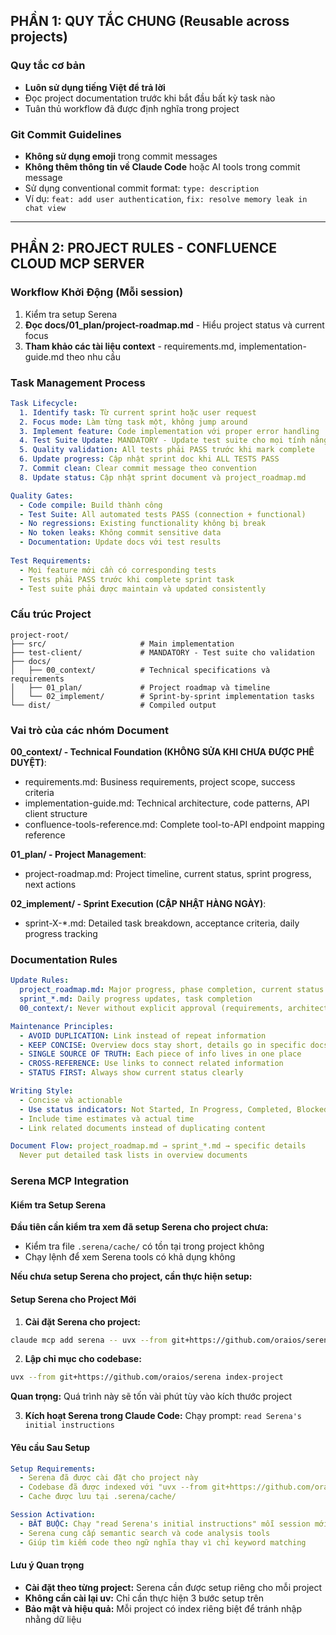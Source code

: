 ## PHẦN 1: QUY TẮC CHUNG (Reusable across projects)

### Quy tắc cơ bản

- **Luôn sử dụng tiếng Việt để trả lời**
- Đọc project documentation trước khi bắt đầu bất kỳ task nào
- Tuân thủ workflow đã được định nghĩa trong project

### Git Commit Guidelines

- **Không sử dụng emoji** trong commit messages
- **Không thêm thông tin về Claude Code** hoặc AI tools trong commit message
- Sử dụng conventional commit format: `type: description`
- Ví dụ: `feat: add user authentication`, `fix: resolve memory leak in chat view`

---

## PHẦN 2: PROJECT RULES - CONFLUENCE CLOUD MCP SERVER

### Workflow Khởi Động (Mỗi session)

1. Kiểm tra setup Serena
2. **Đọc docs/01_plan/project-roadmap.md** - Hiểu project status và current focus
3. **Tham khảo các tài liệu context** - requirements.md, implementation-guide.md theo nhu cầu

### Task Management Process

```yaml
Task Lifecycle:
  1. Identify task: Từ current sprint hoặc user request
  2. Focus mode: Làm từng task một, không jump around
  3. Implement feature: Code implementation với proper error handling
  4. Test Suite Update: MANDATORY - Update test suite cho mọi tính năng mới
  5. Quality validation: All tests phải PASS trước khi mark complete
  6. Update progress: Cập nhật sprint doc khi ALL TESTS PASS
  7. Commit clean: Clear commit message theo convention
  8. Update status: Cập nhật sprint document và project_roadmap.md

Quality Gates:
  - Code compile: Build thành công
  - Test Suite: All automated tests PASS (connection + functional)
  - No regressions: Existing functionality không bị break
  - No token leaks: Không commit sensitive data
  - Documentation: Update docs với test results
  
Test Requirements:
  - Mọi feature mới cần có corresponding tests
  - Tests phải PASS trước khi complete sprint task
  - Test suite phải được maintain và updated consistently
```

### Cấu trúc Project

```
project-root/
├── src/                     # Main implementation
├── test-client/             # MANDATORY - Test suite cho validation
├── docs/
│   ├── 00_context/          # Technical specifications và requirements 
│   ├── 01_plan/             # Project roadmap và timeline
│   └── 02_implement/        # Sprint-by-sprint implementation tasks
└── dist/                    # Compiled output
```

### Vai trò của các nhóm Document

**00_context/ - Technical Foundation (KHÔNG SỬA KHI CHƯA ĐƯỢC PHÊ DUYỆT)**:
- requirements.md: Business requirements, project scope, success criteria
- implementation-guide.md: Technical architecture, code patterns, API client structure
- confluence-tools-reference.md: Complete tool-to-API endpoint mapping reference

**01_plan/ - Project Management**:
- project-roadmap.md: Project timeline, current status, sprint progress, next actions

**02_implement/ - Sprint Execution (CẬP NHẬT HÀNG NGÀY)**:
- sprint-X-*.md: Detailed task breakdown, acceptance criteria, daily progress tracking

### Documentation Rules

```yaml
Update Rules:
  project_roadmap.md: Major progress, phase completion, current status
  sprint_*.md: Daily progress updates, task completion
  00_context/: Never without explicit approval (requirements, architecture, API specs)

Maintenance Principles:
  - AVOID DUPLICATION: Link instead of repeat information
  - KEEP CONCISE: Overview docs stay short, details go in specific docs
  - SINGLE SOURCE OF TRUTH: Each piece of info lives in one place
  - CROSS-REFERENCE: Use links to connect related information
  - STATUS FIRST: Always show current status clearly

Writing Style:
  - Concise và actionable
  - Use status indicators: Not Started, In Progress, Completed, Blocked
  - Include time estimates và actual time
  - Link related documents instead of duplicating content

Document Flow: project_roadmap.md → sprint_*.md → specific details
  Never put detailed task lists in overview documents
```

### Serena MCP Integration

#### Kiểm tra Setup Serena

**Đầu tiên cần kiểm tra xem đã setup Serena cho project chưa:**
- Kiểm tra file `.serena/cache/` có tồn tại trong project không
- Chạy lệnh để xem Serena tools có khả dụng không

**Nếu chưa setup Serena cho project, cần thực hiện setup:**

#### Setup Serena cho Project Mới

1. **Cài đặt Serena cho project:**
```bash
claude mcp add serena -- uvx --from git+https://github.com/oraios/serena serena-mcp-server --context ide-assistant --project $(pwd)
```

2. **Lập chỉ mục cho codebase:**
```bash
uvx --from git+https://github.com/oraios/serena index-project
```
**Quan trọng:** Quá trình này sẽ tốn vài phút tùy vào kích thước project

3. **Kích hoạt Serena trong Claude Code:**
Chạy prompt: `read Serena's initial instructions`

#### Yêu cầu Sau Setup

```yaml
Setup Requirements:
  - Serena đã được cài đặt cho project này
  - Codebase đã được indexed với "uvx --from git+https://github.com/oraios/serena index-project"
  - Cache được lưu tại .serena/cache/

Session Activation:
  - BẮT BUỘC: Chạy "read Serena's initial instructions" mỗi session mới
  - Serena cung cấp semantic search và code analysis tools
  - Giúp tìm kiếm code theo ngữ nghĩa thay vì chỉ keyword matching
```

#### Lưu ý Quan trọng
- **Cài đặt theo từng project:** Serena cần được setup riêng cho mỗi project
- **Không cần cài lại uv:** Chỉ cần thực hiện 3 bước setup trên
- **Bảo mật và hiệu quả:** Mỗi project có index riêng biệt để tránh nhập nhằng dữ liệu